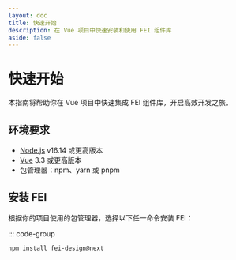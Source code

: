 ```yaml
---
layout: doc
title: 快速开始
description: 在 Vue 项目中快速安装和使用 FEI 组件库
aside: false
---
```


# 快速开始

本指南将帮助你在 Vue 项目中快速集成 FEI 组件库，开启高效开发之旅。

## 环境要求

- [Node.js](https://nodejs.org/) v16.14 或更高版本
- [Vue](https://vuejs.org/) 3.3 或更高版本
- 包管理器：npm、yarn 或 pnpm

## 安装 FEI

根据你的项目使用的包管理器，选择以下任一命令安装 FEI：

::: code-group

```bash [npm]
npm install fei-design@next